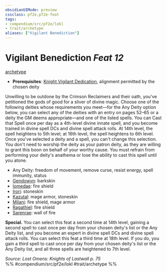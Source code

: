 ```yaml
---
obsidianUIMode: preview
cssclass: pf2e,pf2e-feat
tags:
- compendium/src/pf2e/lokl
- trait/archetype
aliases: ["Vigilant Benediction"]
---
```

# Vigilant Benediction  *Feat 12*  
[archetype](rules/traits/archetype.md "Archetype Feat Trait")  

- **Prerequisites**: [Knight Vigilant Dedication](compendium/feats/knight-vigilant-dedication-locg.md), alignment permitted by the chosen deity

Unwilling to be outdone by the Crimson Reclaimers and their oath, you've petitioned the gods of good for a sliver of divine magic. Choose one of the following deities whose requirements you meet—for the Any Deity option below, you can select any of the deities with an entry on pages 52–65 or a deity the GM deems appropriate—and one of the listed spells. You can Cast that Spell once per day as a 4th-level divine innate spell, and you become trained in divine spell DCs and divine spell attack rolls. At 14th level, the spell heightens to 5th level; at 16th level, the spell heightens to 6th level. Once you've selected a deity and a spell, you can't change this selection. You don't need to worship the deity as your patron deity, as they are willing to grant this boon on behalf of your worthy cause. You must refrain from performing your deity's anathema or lose the ability to cast this spell until you atone.

- Any Deity: freedom of movement, remove curse, resist energy, spell immunity, status
- [Gendowyn](compendium/setting/deities/gendowyn-logm.md): barkskin
- [Iomedae](compendium/setting/deities/iomedae.md): fire shield
- [Irori](compendium/setting/deities/irori.md): stoneskin
- [Kazutal](compendium/setting/deities/kazutal-logm.md): mage armor, stoneskin
- [Milani](compendium/setting/deities/milani-logm.md): fire shield, mage armor
- [Ragathiel](compendium/setting/deities/ragathiel-logm.md): fire shield
- [Sarenrae](compendium/setting/deities/sarenrae.md): wall of fire

**Special.** You can select this feat a second time at 14th level, gaining a second spell to cast once per day from your chosen deity's list or the Any Deity list, and you become an expert in divine spell DCs and divine spell attack rolls. You can select this feat a third time at 18th level. If you do, you gain a third spell to cast once per day from your chosen deity's list or the Any Deity list, and all three spells are heightened to 7th level.

*Source: Lost Omens: Knights of Lastwall p. 75*  
%% #compendium/src/pf2e/lokl #trait/archetype %%